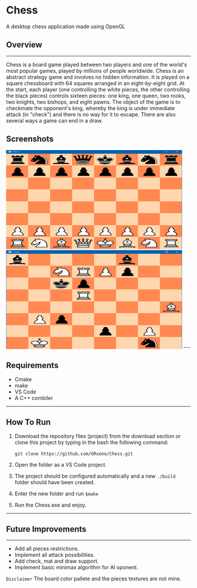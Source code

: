 # Chess
A desktop chess application made using OpenGL

## Overview
---
Chess is a board game played between two players and one of the world's most popular games, played by millions of people worldwide. Chess is an abstract strategy game and involves no hidden information. It is played on a square chessboard with 64 squares arranged in an eight-by-eight grid. At the start, each player (one controlling the white pieces, the other controlling the black pieces) controls sixteen pieces: one king, one queen, two rooks, two knights, two bishops, and eight pawns. The object of the game is to checkmate the opponent's king, whereby the king is under immediate attack (in "check") and there is no way for it to escape. There are also several ways a game can end in a draw. 


## Screenshots

<img src="/resources/screenshots/GameState1.png?raw=true" alt="GameState1" width="480" height="270"/>

<img src="/resources/screenshots/GameState2.png?raw=true" alt="GameState2" width="480" height="270"/>
---

## Requirements
- Cmake
- make
- VS Code
- A C++ combiler

---

## How To Run

1. Download the repository files (project) from the download section or clone this project by typing in the bash the following command:
    ```
    git clone https://github.com/GRxeno/Chess.git
    ```
2. Open the folder as a VS Code project.

3. The project should be configured automatically and a new `./build` folder should have been created.

4. Enter the new folder and run `$make`

5. Run the Chess.exe and enjoy.

---

## Future Improvements

---

+ Add all pieces restrictions.
+ Implement all attack possibilities.
+ Add check, mat and draw support.
+ Implement basic minimax algorithm for AI oponent.

`Disclaimer` The board color pallete and the pieces textures are not mine.
